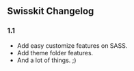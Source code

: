 ## Swisskit Changelog

### 1.1
* Add easy customize features on SASS.
* Add theme folder features. 
* And a lot of things. ;)